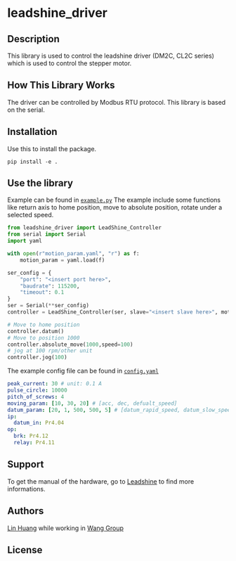 # leadshine_driver

## Description

This library is used to control the leadshine driver (DM2C, CL2C series) which is used to control the stepper motor.
## How This Library Works
The driver can be controlled by Modbus RTU protocol. This library is based on the serial.

## Installation

Use this to install the package.

```
pip install -e .
```
## Use the library
Example can be found in [`example.py`](./example.py)
The example include some functions like return axis to home position, move to absolute position, rotate under a selected speed.

```python
from leadshine_driver import LeadShine_Controller
from serial import Serial
import yaml

with open(r"motion_param.yaml", "r") as f:
    motion_param = yaml.load(f)

ser_config = {
    "port": "<insert port here>",
    "baudrate": 115200,
    "timeout": 0.1
}
ser = Serial(**ser_config)
controller = LeadShine_Controller(ser, slave="<insert slave here>", motion_param=motion_param, logger="<insert logger here>")

# Move to home position
controller.datum()
# Move to position 1000
controller.absolute_move(1000,speed=100)
# jog at 100 rpm/other unit
controller.jog(100)
```
The example config file can be found in [`config.yaml`](./config.yaml)
```yaml
peak_current: 30 # unit: 0.1 A
pulse_circle: 10000
pitch_of_screws: 4
moving_param: [10, 30, 20] # [acc, dec, defualt_speed] 
datum_param: [20, 1, 500, 500, 5] # [datum_rapid_speed, datum_slow_speed, datum_acc, datum_dec, datum_mode]
ip: 
  datum_in: Pr4.04
op: 
  brk: Pr4.12
  relay: Pr4.11
```
## Support
To get the manual of the hardware, go to [Leadshine](https://www.leadshine.com/) to find more informations.
## Authors

[Lin Huang](huanglin1757@stu.xmu.edu.cn) while working in [Wang Group](https://cwang.xmu.edu.cn/)

## License